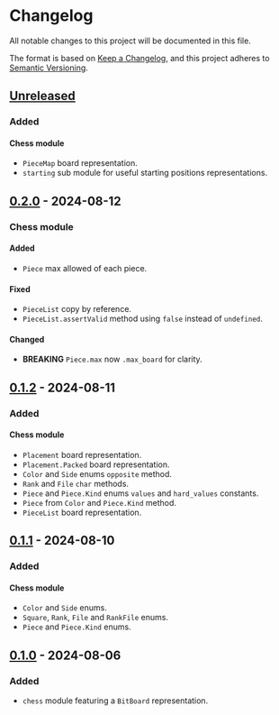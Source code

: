 # Changelog

All notable changes to this project will be documented in this file.

The format is based on [Keep a Changelog](https://keepachangelog.com/en/1.0.0/),
and this project adheres to [Semantic Versioning](https://semver.org/spec/v2.0.0.html).

## [Unreleased]

### Added

#### Chess module

- `PieceMap` board representation.
- `starting` sub module for useful starting positions representations.


## [0.2.0] - 2024-08-12

### Chess module

#### Added

- `Piece` max allowed of each piece.

#### Fixed

- `PieceList` copy by reference.
- `PieceList.assertValid` method using `false` instead of `undefined`.

#### Changed

- **BREAKING** `Piece.max` now `.max_board` for clarity.

## [0.1.2] - 2024-08-11

### Added

#### Chess module

- `Placement` board representation.
- `Placement.Packed` board representation.
- `Color` and `Side` enums `opposite` method.
- `Rank` and `File` `char` methods.
- `Piece` and `Piece.Kind` enums `values` and `hard_values` constants.
- `Piece` from `Color` and `Piece.Kind` method.
- `PieceList` board representation.

## [0.1.1] - 2024-08-10

### Added

#### Chess module

- `Color` and `Side` enums.
- `Square`, `Rank`, `File` and `RankFile` enums.
- `Piece` and `Piece.Kind` enums.

## [0.1.0] - 2024-08-06

### Added

- `chess` module featuring a `BitBoard` representation.

[Unreleased]: https://github.com/sonro/zaplum/compare/v0.2.0...HEAD
[0.2.0]: https://github.com/sonro/zaplum/releases/tag/v0.2.0
[0.1.2]: https://github.com/sonro/zaplum/releases/tag/v0.1.2
[0.1.1]: https://github.com/sonro/zaplum/releases/tag/v0.1.1
[0.1.0]: https://github.com/sonro/zaplum/releases/tag/v0.1.0
